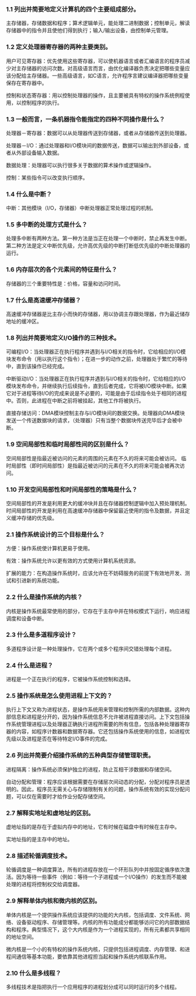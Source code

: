 ### 1.1  列出并简要地定义计算机的四个主要组成部分。

主存储器，存储数据和程序；算术逻辑单元，能处理二进制数据；控制单元，解读存储器中的指令并且使他们得到执行；输入/输出设备，由控制单元管理。

### 1.2 定义处理器寄存器的两种主要类别。

用户可见寄存器：优先使用这些寄存器，可以使机器语言或者汇编语言的程序员减少对主存储器的访问次数。对高级语言而言，由优化编译器负责决定把哪些变量应该分配给主存储器。一些高级语言，如C语言，允许程序言建议编译器把哪些变量保存在寄存器中。

控制和状态寄存器：用以控制处理器的操作，且主要被具有特权的操作系统例程使用，以控制程序的执行。

### 1.3 一般而言，一条机器指令能指定的四种不同操作是什么？

处理器－寄存器：数据可以从处理器传送到存储器，或者从存储器传送到处理器。

处理器－I/O：通过处理器和I/O模块间的数据传送，数据可以输出到外部设备，或者从外部设备输入数据。

数据处理：处理器可以执行很多关于数据的算术操作或逻辑操作。

控制：某些指令可以改变执行顺序。

### 1.4 什么是中断？

中断：其他模块（I/O，存储器）中断处理器正常处理过程的机制。

### 1.5 多中断的处理方式是什么？

处理多中断有两种方法。第一种方法是当正在处理一个中断时，禁止再发生中断。第二种方法是定义中断优先级，允许高优先级的中断打断低优先级的中断处理器的运行。

### 1.6 内存层次的各个元素间的特征是什么？

存储器的三个重要特性是：价格，容量和访问时间。

### 1.7 什么是高速缓冲存储器？

高速缓冲存储器是比主存小而快的存储器，用以协调主存跟处理器，作为最近储存地址的缓冲区。

### 1.8 列出并简要地定义I/O操作的三种技术。

可编程I/O：当处理器正在执行程序并遇到与I/O相关的指令时，它给相应的I/O模块发布命令（用以执行这个指令）；在进一步的动作之前，处理器处于繁忙的等待中，直到该操作已经完成。

中断驱动I/O：当处理器正在执行程序并遇到与I/O相关的指令时，它给相应的I/O模块发布命令，并继续执行后续指令，直到后者完成，它将被I/O模块中断。如果它对于进程等待I/O的完成来说是不必要的，可能是由于后续指令处于相同的进程中。否则，此进程在中断之前将被挂起，其他工作将被执行。

直接存储访问：DMA模块控制主存与I/O模块间的数据交换。处理器向DMA模块发送一个传送数据块的请求，（处理器）只有当整个数据块传送完毕后才会被中断。

### 1.9 空间局部性和临时局部性间的区别是什么？

空间局部性是指最近被访问的元素的周围的元素在不久的将来可能会被访问。
临时局部性（即时间局部性）是指最近被访问的元素在不久的将来可能会被再次访问。

### 1.10 开发空间局部性和时间局部性的策略是什么？

空间局部性的开发是利用更大的缓冲块并且在存储器控制逻辑中加入预处理机制。
时间局部性的开发是利用在高速缓冲存储器中保留最近使用的指令及数据，并且定义缓冲存储的优先级。


### 2.1 操作系统设计的三个目标是什么？

方便：操作系统使计算机更易于使用。

有效：操作系统允许以更有效的方式使用计算机系统资源。

扩展的能力：在构造操作系统时，应该允许在不妨碍服务的前提下有效地开发、测试和引进新的系统功能。

### 2.2 什么是操作系统的内核？

内核是操作系统最常使用的部分，它存在于主存中并在特权模式下运行，响应进程调度和设备中断。

### 2.3 什么是多道程序设计？

多道程序设计是一种处理操作，它在两个或多个程序间交错处理每个进程。

### 2.4 什么是进程？

进程是一个正在执行的程序，它被操作系统控制和选择。

### 2.5 操作系统是怎么使用进程上下文的？

执行上下文又称为进程状态，是操作系统用来管理和控制所需的内部数据。这种内部信息和进程是分开的，因为操作系统信息不允许被进程直接访问。上下文包括操作系统管理进程以及处理器正确执行进程所需要的所有信息，包括各种处理器寄存器的内容，如程序计数器和数据寄存器。它还包括操作系统使用的信息，如进程优先级以及进程是否在等待特定I/O事件的完成。

### 2.6 列出并简要介绍操作系统的五种典型存储管理职责。

进程隔离：操作系统必须保护独立的进程，防止互相干涉数据和存储空间。

自动分配和管理：程序应该根据需要在存储层次间动态的分配，分配对程序员是透明的。因此，程序员无需关心与存储限制有关的问题，操作系统有效的实现分配问题，可以仅在需要时才给作业分配存储空间。

### 2.7 解释实地址和虚地址的区别。

虚地址指的是存在于虚拟内存中的地址，它有时候在磁盘中有时候在主存中。

实地址指的是主存中的地址。

### 2.8 描述轮循调度技术。

轮循调度是一种调度算法，所有的进程存放在一个环形队列中并按固定循序依次激活。因为等待一些事件（例如：等待一个子进程或一个I/O操作）的发生而不能被处理的进程将控制权交给调度器。

### 2.9 解释单体内核和微内核的区别。

单体内核是一个提供操作系统应该提供的功能的大内核，包括调度、文件系统、网络、设备驱动程序、存储管理等。内核的所有功能成分都能够访问它的内部数据结构和程序。典型情况下，这个大内核是作为一个进程实现的，所有元素都共享相同的地址空间。

微内核是一个小的有特权的操作系统内核，只提供包括进程调度、内存管理、和进程间通信等基本功能，要依靠其他进程担当起和操作系统内核联系作用。

### 2.10 什么是多线程？

多线程技术是指把执行一个应用程序的进程划分成可以同时运行的多个线程。